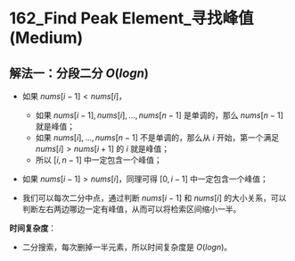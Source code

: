 # 162_Find Peak Element_寻找峰值(Medium)

## 解法一：分段二分 $O(logn)$

- 如果 $nums[i - 1] < nums[i]$，
  - 如果 $nums[i - 1], nums[i], ..., nums[n - 1]$ 是单调的，那么 $nums[n - 1]$ 就是峰值；
  - 如果 $nums[i], ..., nums[n - 1]$ 不是单调的，那么从 $i$ 开始，第一个满足 $nums[i] > nums[i + 1]$ 的 $i$ 就是峰值；
  - 所以 $[i, n-1]$ 中一定包含一个峰值；

- 如果 $nums[i - 1] > nums[i]$，同理可得 $[0, i-1]$ 中一定包含一个峰值；

- 我们可以每次二分中点，通过判断 $nums[i-1]$ 和 $nums[i]$ 的大小关系，可以判断左右两边哪边一定有峰值，从而可以将检索区间缩小一半。

**时间复杂度**：

- 二分搜索，每次删掉一半元素，所以时间复杂度是 $O(logn)$。
